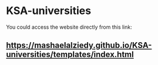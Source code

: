 # KSA-universities

You could access the website directly from this link: 
## https://mashaelalziedy.github.io/KSA-universities/templates/index.html

